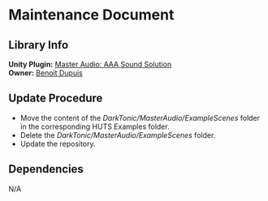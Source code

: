 # Maintenance Document
## Library Info
**Unity Plugin:** [Master Audio: AAA Sound Solution](https://www.assetstore.unity3d.com/#/content/5607)  
**Owner:** [Benoit Dupuis](mailto:bdupuis@hibernum.com)
## Update Procedure
* Move the content of the *DarkTonic/MasterAudio/ExampleScenes* folder in the corresponding HUTS Examples folder.
* Delete the *DarkTonic/MasterAudio/ExampleScenes* folder.
* Update the repository.
## Dependencies
N/A